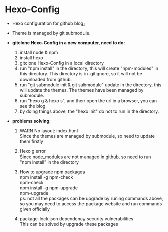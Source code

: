 # Hexo-Config
* Hexo configuration for github blog;
* Theme is managed by git submodule.

* **gitclone Hexo-Config in a new computer, need to do:**
  1. install node & npm
  2. install hexo
  3. gitclone Hexo-Config in a local directory
  4. run "npm install" in the directory, this will create "npm-modules" in this directory. This directory is in .gitignore, so it will not be downloaded from github.
  5. run "git submodule init & git submodule" update in the directory, this will update the themes. The themes have been managed by submodule.
  6. run "hexo g & hexo s", and then open the url in a browser, you can see the blog.
  7. by doing things above, the "hexo init" do not to run in the directory.

* **problems solving:**
  1. WARN No layout: index.html  \
    Since the themes are managed by submodule, so need to update them firstly

  2. Hexo g error  \
    Since node_modules are not managed in github, so need to run "npm install" in the directory

  3. How to upgrade npm packages  \
    npm install -g npm-check  \
    npm-check  \
    npm install -g npm-upgrade  \
    npm-upgrade  \
    ps: not all the packages can be upgrade by runing commands above, so you may need to access the package website and run commands given officially

  4. package-lock.json dependency security vulnerabilities  \
    This can be solved by upgrade these packages



